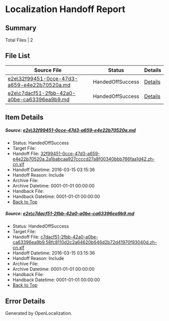 # <a name='report-top'></a> Localization Handoff Report

## Summary
 Total Files | 2

## File List
 Source File | Status | Details 
 ----------- | ------ | ------- 
 [e2e\32f99451-0cce-47d3-a659-e4e22b70520a.md](https://github.com/OpenLocalizationTest/oltest/blob/ab41e7463fa6c2543bd5ea66584f76f9fe2c72b0/e2e/32f99451-0cce-47d3-a659-e4e22b70520a.md) | HandedOffSuccess | [Details](#59f4f037e1811bc8986ef0ef0cc6f2ee5f46691d1)
 [e2e\c7dacf51-2fbb-42a0-a0be-ca63396ea9b9.md](https://github.com/OpenLocalizationTest/oltest/blob/ab41e7463fa6c2543bd5ea66584f76f9fe2c72b0/e2e/c7dacf51-2fbb-42a0-a0be-ca63396ea9b9.md) | HandedOffSuccess | [Details](#e5ffe5be4eb3f73fb9efbde55fac5f289002f4432)

## Item Details
##### <a name='59f4f037e1811bc8986ef0ef0cc6f2ee5f46691d1'></a> Source: [e2e\32f99451-0cce-47d3-a659-e4e22b70520a.md](https://github.com/OpenLocalizationTest/oltest/blob/ab41e7463fa6c2543bd5ea66584f76f9fe2c72b0/e2e/32f99451-0cce-47d3-a659-e4e22b70520a.md)
* Status: HandedOffSuccess
* Target File: 
* Handoff File: [32f99451-0cce-47d3-a659-e4e22b70520a.2a1babcaa927ccccd27a8f00340bbb766faa1d42.zh-cn.xlf](https://github.com/OpenLocalizationTestOrg/olhandoff/blob/6b87a00b893df17670bb96f11c2e4f9624da662f/ol-handoff/OpenLocalizationTestOrg/oltest.zh-cn/yuwzho/ht/32f99451-0cce-47d3-a659-e4e22b70520a.2a1babcaa927ccccd27a8f00340bbb766faa1d42.zh-cn.xlf)
* Handoff Datetime: 2016-03-15 03:15:36
* Handoff Reason: Include
* Archive File: 
* Archive Datetime: 0001-01-01 00:00:00
* Handback File: 
* Handback Datetime: 0001-01-01 00:00:00
* [Back to Top](#report-top)

##### <a name='e5ffe5be4eb3f73fb9efbde55fac5f289002f4432'></a> Source: [e2e\c7dacf51-2fbb-42a0-a0be-ca63396ea9b9.md](https://github.com/OpenLocalizationTest/oltest/blob/ab41e7463fa6c2543bd5ea66584f76f9fe2c72b0/e2e/c7dacf51-2fbb-42a0-a0be-ca63396ea9b9.md)
* Status: HandedOffSuccess
* Target File: 
* Handoff File: [c7dacf51-2fbb-42a0-a0be-ca63396ea9b9.58fc8110d2c2a64620b646d2b72d41970f93040d.zh-cn.xlf](https://github.com/OpenLocalizationTestOrg/olhandoff/blob/6b87a00b893df17670bb96f11c2e4f9624da662f/ol-handoff/OpenLocalizationTestOrg/oltest.zh-cn/yuwzho/ht/c7dacf51-2fbb-42a0-a0be-ca63396ea9b9.58fc8110d2c2a64620b646d2b72d41970f93040d.zh-cn.xlf)
* Handoff Datetime: 2016-03-15 03:15:36
* Handoff Reason: Include
* Archive File: 
* Archive Datetime: 0001-01-01 00:00:00
* Handback File: 
* Handback Datetime: 0001-01-01 00:00:00
* [Back to Top](#report-top)


## Error Details

Generated by OpenLocalization.
